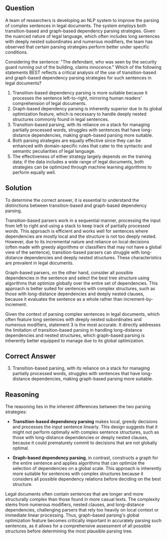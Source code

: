 ## Question
A team of researchers is developing an NLP system to improve the parsing of complex sentences in legal documents. The system employs both transition-based and graph-based dependency parsing strategies. Given the nuanced nature of legal language, which often includes long sentences with deeply nested subordinates and numerous modifiers, the team has observed that certain parsing strategies perform better under specific conditions. 

Considering the sentence: "The defendant, who was seen by the security guard running out of the building, claims innocence." Which of the following statements BEST reflects a critical analysis of the use of transition-based and graph-based dependency parsing strategies for such sentences in legal documents?

1. Transition-based dependency parsing is more suitable because it processes the sentence left-to-right, mirroring human readers' comprehension of legal documents.
2. Graph-based dependency parsing is inherently superior due to its global optimization feature, which is necessary to handle deeply nested structures commonly found in legal sentences.
3. Transition-based parsing, with its reliance on a stack for managing partially processed words, struggles with sentences that have long-distance dependencies, making graph-based parsing more suitable.
4. Both parsing strategies are equally effective since they can be enhanced with domain-specific rules that cater to the syntactic and semantic peculiarities of legal language.
5. The effectiveness of either strategy largely depends on the training data; if the data includes a wide range of legal documents, both strategies can be optimized through machine learning algorithms to perform equally well.

## Solution
To determine the correct answer, it is essential to understand the distinctions between transition-based and graph-based dependency parsing. 

Transition-based parsers work in a sequential manner, processing the input from left to right and using a stack to keep track of partially processed words. This approach is efficient and works well for sentences where dependencies are mostly local and the structure is not too deeply nested. However, due to its incremental nature and reliance on local decisions (often made with greedy algorithms or classifiers that may not have a global view of the sentence), transition-based parsers can struggle with long-distance dependencies and deeply nested structures. These characteristics are prevalent in legal documents.

Graph-based parsers, on the other hand, consider all possible dependencies in the sentence and select the best tree structure using algorithms that optimize globally over the entire set of dependencies. This approach is better suited for sentences with complex structures, such as those with long-distance dependencies and deeply nested clauses, because it evaluates the sentence as a whole rather than increment-by-increment.

Given the context of parsing complex sentences in legal documents, which often feature long sentences with deeply nested subordinates and numerous modifiers, statement 3 is the most accurate. It directly addresses the limitation of transition-based parsing in handling long-distance dependencies and nested structures, which graph-based parsing is inherently better equipped to manage due to its global optimization.

## Correct Answer
3. Transition-based parsing, with its reliance on a stack for managing partially processed words, struggles with sentences that have long-distance dependencies, making graph-based parsing more suitable.

## Reasoning
The reasoning lies in the inherent differences between the two parsing strategies:

- **Transition-based dependency parsing** makes local, greedy decisions and processes the input sentence linearly. This design suggests that it might not perform optimally with complex sentence structures, such as those with long-distance dependencies or deeply nested clauses, because it could prematurely commit to decisions that are not globally optimal. 

- **Graph-based dependency parsing**, in contrast, constructs a graph for the entire sentence and applies algorithms that can optimize the selection of dependencies on a global scale. This approach is inherently more suitable for sentences with complex structures because it considers all possible dependency relations before deciding on the best structure.

Legal documents often contain sentences that are longer and more structurally complex than those found in more casual texts. The complexity stems from numerous modifiers, nested clauses, and long-distance dependencies, challenging parsers that rely too heavily on local context or immediate linear processing. Thus, graph-based parsing's global optimization feature becomes critically important in accurately parsing such sentences, as it allows for a comprehensive assessment of all possible structures before determining the most plausible parsing tree.